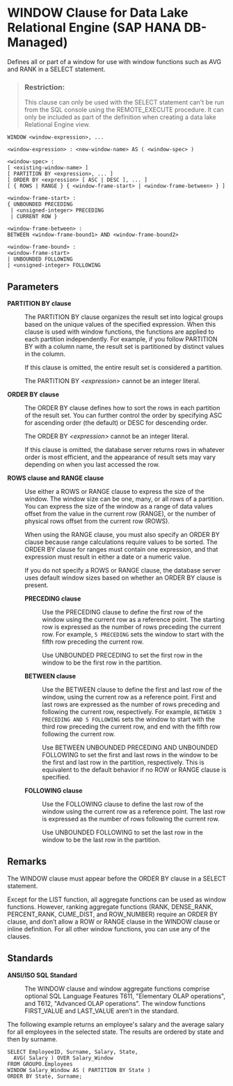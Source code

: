 <!-- loioc83b61b2b1814dbeaafa016b209a2d4d -->

# WINDOW Clause for Data Lake Relational Engine \(SAP HANA DB-Managed\)

Defines all or part of a window for use with window functions such as AVG and RANK in a SELECT statement.



> ### Restriction:  
> This clause can only be used with the SELECT statement can't be run from the SQL console using the REMOTE\_EXECUTE procedure. It can only be included as part of the definition when creating a data lake Relational Engine view.



```
WINDOW <window-expression>, ...
```

```
<window-expression> : <new-window-name> AS ( <window-spec> )
```

```
<window-spec> :
[ <existing-window-name> ]
[ PARTITION BY <expression>, ... ]
[ ORDER BY <expression> [ ASC | DESC ], ... ]
[ { ROWS | RANGE } { <window-frame-start> | <window-frame-between> } ] 
```

```
<window-frame-start> :
{ UNBOUNDED PRECEDING
 | <unsigned-integer> PRECEDING
 | CURRENT ROW }
```

```
<window-frame-between> :
BETWEEN <window-frame-bound1> AND <window-frame-bound2>
```

```
<window-frame-bound> :
<window-frame-start>
| UNBOUNDED FOLLOWING 
| <unsigned-integer> FOLLOWING
```



<a name="loioc83b61b2b1814dbeaafa016b209a2d4d__section_rzj_jjp_njb"/>

## Parameters


<dl class="glossary">
<dt><b>

PARTITION BY clause

</b></dt>
<dd>

The PARTITION BY clause organizes the result set into logical groups based on the unique values of the specified expression. When this clause is used with window functions, the functions are applied to each partition independently. For example, if you follow PARTITION BY with a column name, the result set is partitioned by distinct values in the column.

If this clause is omitted, the entire result set is considered a partition.

The PARTITION BY *<expression\>* cannot be an integer literal.



</dd><dt><b>

ORDER BY clause

</b></dt>
<dd>

The ORDER BY clause defines how to sort the rows in each partition of the result set. You can further control the order by specifying ASC for ascending order \(the default\) or DESC for descending order.

The ORDER BY *<expression\>* cannot be an integer literal.

If this clause is omitted, the database server returns rows in whatever order is most efficient, and the appearance of result sets may vary depending on when you last accessed the row.



</dd><dt><b>

ROWS clause and RANGE clause

</b></dt>
<dd>

Use either a ROWS or RANGE clause to express the size of the window. The window size can be one, many, or all rows of a partition. You can express the size of the window as a range of data values offset from the value in the current row \(RANGE\), or the number of physical rows offset from the current row \(ROWS\).

When using the RANGE clause, you must also specify an ORDER BY clause because range calculations require values to be sorted. The ORDER BY clause for ranges must contain one expression, and that expression must result in either a date or a numeric value.

If you do not specify a ROWS or RANGE clause, the database server uses default window sizes based on whether an ORDER BY clause is present.


<dl>
<dt><b>

PRECEDING clause

</b></dt>
<dd>

Use the PRECEDING clause to define the first row of the window using the current row as a reference point. The starting row is expressed as the number of rows preceding the current row. For example, `5 PRECEDING` sets the window to start with the fifth row preceding the current row.

Use UNBOUNDED PRECEDING to set the first row in the window to be the first row in the partition.



</dd><dt><b>

BETWEEN clause

</b></dt>
<dd>

Use the BETWEEN clause to define the first and last row of the window, using the current row as a reference point. First and last rows are expressed as the number of rows preceding and following the current row, respectively. For example, `BETWEEN 3 PRECEDING AND 5 FOLLOWING` sets the window to start with the third row preceding the current row, and end with the fifth row following the current row.

Use BETWEEN UNBOUNDED PRECEDING AND UNBOUNDED FOLLOWING to set the first and last rows in the window to be the first and last row in the partition, respectively. This is equivalent to the default behavior if no ROW or RANGE clause is specified.



</dd><dt><b>

FOLLOWING clause

</b></dt>
<dd>

Use the FOLLOWING clause to define the last row of the window using the current row as a reference point. The last row is expressed as the number of rows following the current row.

Use UNBOUNDED FOLLOWING to set the last row in the window to be the last row in the partition.



</dd>
</dl>



</dd>
</dl>



<a name="loioc83b61b2b1814dbeaafa016b209a2d4d__section_szj_jjp_njb"/>

## Remarks

The WINDOW clause must appear before the ORDER BY clause in a SELECT statement.

Except for the LIST function, all aggregate functions can be used as window functions. However, ranking aggregate functions \(RANK, DENSE\_RANK, PERCENT\_RANK, CUME\_DIST, and ROW\_NUMBER\) require an ORDER BY clause, and don’t allow a ROW or RANGE clause in the WINDOW clause or inline definition. For all other window functions, you can use any of the clauses.



<a name="loioc83b61b2b1814dbeaafa016b209a2d4d__section_uzj_jjp_njb"/>

## Standards


<dl>
<dt><b>

ANSI/ISO SQL Standard

</b></dt>
<dd>

The WINDOW clause and window aggregate functions comprise optional SQL Language Features T611, "Elementary OLAP operations", and T612, "Advanced OLAP operations". The window functions FIRST\_VALUE and LAST\_VALUE aren’t in the standard.



</dd>
</dl>



The following example returns an employee's salary and the average salary for all employees in the selected state. The results are ordered by state and then by surname.

```
SELECT EmployeeID, Surname, Salary, State,
  AVG( Salary ) OVER Salary_Window
FROM GROUPO.Employees
WINDOW Salary_Window AS ( PARTITION BY State )
ORDER BY State, Surname;
```

